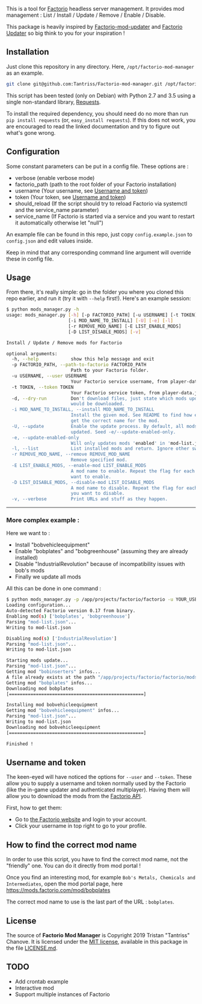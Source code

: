 This is a tool for [Factorio](http://www.factorio.com/) headless server management.
It provides mod management : List / Install / Update / Remove / Enable / Disable.

This package is heavily inspired by [Factorio-mod-updater](https://github.com/astevens/factorio-mod-updater/blob/master/factorio-mod-updater) and [Factorio Updater](https://github.com/narc0tiq/factorio-updater) so big think to you for your inspiration !

## Installation ##

Just clone this repository in any directory. Here, `/opt/factorio-mod-manager` as an example.
```bash
git clone git@github.com:Tantriss/Factorio-mod-manager.git /opt/factorio-mod-manager
```

This script has been tested (only on Debian) with Python 2.7 and 3.5 using a single non-standard library, [Requests](http://requests.readthedocs.org/en/latest/).

To install the required dependency, you should need do no more than run `pip
install requests` (or, `easy_install requests`). If this
does not work, you are encouraged to read the linked documentation and try to
figure out what's gone wrong.

## Configuration ##

Some constant parameters can be put in a config file. These options are :

* verbose (enable verbose mode)
* factorio_path (path to the root folder of your Factorio installation)
* username (Your username, see [Username and token](#username-and-token))
* token (Your token, see [Username and token](#username-and-token))
* should_reload (If the script should try to reload Factorio via systemctl and the service_name parameter)
* service_name (If Factorio is started via a service and you want to restart it automatically otherwise let "null")

An example file can be found in this repo, just copy `config.example.json` to `config.json` and edit values inside.

Keep in mind that any corresponding command line argument will override these in config file.

## Usage ##

From there, it's really simple: go in the folder you where you cloned this repo earlier, and run it (try it with `--help` first!). Here's an example session:

```bash
$ python mods_manager.py -h
usage: mods_manager.py [-h] [-p FACTORIO_PATH] [-u USERNAME] [-t TOKEN] [-d]
                       [-i MOD_NAME_TO_INSTALL] [-U] [-e] [-l]
                       [-r REMOVE_MOD_NAME] [-E LIST_ENABLE_MODS]
                       [-D LIST_DISABLE_MODS] [-v]

Install / Update / Remove mods for Factorio

optional arguments:
  -h, --help            show this help message and exit
  -p FACTORIO_PATH, --path-to-factorio FACTORIO_PATH
                        Path to your Factorio folder.
  -u USERNAME, --user USERNAME
                        Your Factorio service username, from player-data.json.
  -t TOKEN, --token TOKEN
                        Your Factorio service token, from player-data.json.
  -d, --dry-run         Don't download files, just state which mods updates
                        would be downloaded.
  -i MOD_NAME_TO_INSTALL, --install MOD_NAME_TO_INSTALL
                        Install the given mod. See README to find how easily
                        get the correct name for the mod.
  -U, --update          Enable the update process. By default, all mods are
                        updated. Seed -e/--update-enabled-only.
  -e, --update-enabled-only
                        Will only updates mods 'enabled' in 'mod-list.json'.
  -l, --list            List installed mods and return. Ignore other switches.
  -r REMOVE_MOD_NAME, --remove REMOVE_MOD_NAME
                        Remove specified mod.
  -E LIST_ENABLE_MODS, --enable-mod LIST_ENABLE_MODS
                        A mod name to enable. Repeat the flag for each mod you
                        want to enable.
  -D LIST_DISABLE_MODS, --disable-mod LIST_DISABLE_MODS
                        A mod name to disable. Repeat the flag for each mod
                        you want to disable.
  -v, --verbose         Print URLs and stuff as they happen.

```

--------

### More complex example :

Here we want to :

* Install "bobvehicleequipment"
* Enable "bobplates" and "bobgreenhouse" (assuming they are already installed)
* Disable "IndustrialRevolution" because of incompatibility issues with bob's mods
* Finally we update all mods

All this can be done in one command :
```bash
$ python mods_manager.py -p /app/projects/factorio/factorio -u YOUR_USER -t YOUR_TOKEN -i bobvehicleequipment -E bobplates -E bobgreenhouse -D IndustrialRevolution -U
Loading configuration...
Auto-detected Factorio version 0.17 from binary.
Enabling mod(s) ['bobplates', 'bobgreenhouse']
Parsing "mod-list.json"...
Writing to mod-list.json

Disabling mod(s) ['IndustrialRevolution']
Parsing "mod-list.json"...
Writing to mod-list.json

Starting mods update...
Parsing "mod-list.json"...
Getting mod "bobinserters" infos...
A file already exists at the path "/app/projects/factorio/factorio/mods/bobinserters_0.17.10.zip" and is identical (same SHA1), skipping...
Getting mod "bobplates" infos...
Downloading mod bobplates
[==================================================]

Installing mod bobvehicleequipment
Getting mod "bobvehicleequipment" infos...
Parsing "mod-list.json"...
Writing to mod-list.json
Downloading mod bobvehicleequipment
[==================================================]

Finished !

```

## Username and token ##

The keen-eyed will have noticed the options for `--user` and `--token`. These
allow you to supply a username and token normally used by the Factorio (like the in-game updater and authenticated multiplayer). Having them will
allow you to download the mods from the [Factorio API](https://mods.factorio.com/api/mods).

First, how to get them:
* Go to [the Factorio website](https://www.factorio.com/login) and login to your account.
* Click your username in top right to go to your profile.

## How to find the correct mod name

In order to use this script, you have to find the correct mod name, not the "friendly" one.
You can do it directly from mod portal !

Once you find an interesting mod, for example `Bob's Metals, Chemicals and Intermediates`, open the mod portal page, here https://mods.factorio.com/mod/bobplates

The correct mod name to use is the last part of the URL : `bobplates`.

## License ##

The source of **Factorio Mod Manager** is Copyright 2019 Tristan "Tantriss"
Chanove. It is licensed under the [MIT license][mit], available in this
package in the file [LICENSE.md](LICENSE.md).

[mit]: http://opensource.org/licenses/mit-license.html


## TODO ##
- Add crontab example
- Interactive mod
- Support multiple instances of Factorio
